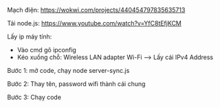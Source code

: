 Mạch điện: https://wokwi.com/projects/440454797835635713

Tải node.js: https://www.youtube.com/watch?v=YfC8tEfjKCM

Lấy ip máy tính:
- Vào cmd gõ ipconfig
- Kéo xuống chỗ: Wireless LAN adapter Wi-Fi --> Lấy cái IPv4 Address

Bước 1: mở code, chạy node server-sync.js

Bước 2: Thay tên, password wifi thành cái chung

Bước 3: Chạy code
